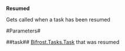 **Resumed**

Gets called when a task has been resumed

#Parameters#


##task##
[Bifrost.Tasks.Task](Bifrost.Tasks.Task) that was resumed
